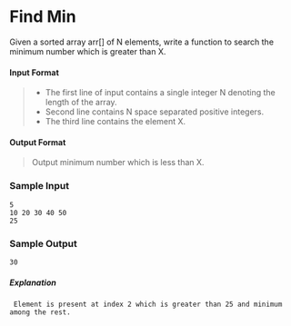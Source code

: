 ﻿#   Find Min

Given a sorted array arr[] of N elements, write a function to search the minimum  number which is greater than X.

#### Input Format
>  * The first line of input contains a single integer N denoting the length of the array.
>  * Second line contains N space separated positive integers.
>  * The third line contains the element X.

#### Output Format
>  Output minimum  number which is less than X.

### Sample Input
```
5
10 20 30 40 50
25
```
### Sample Output
```
30
```

##### Explanation
```
 Element is present at index 2 which is greater than 25 and minimum among the rest.
```


